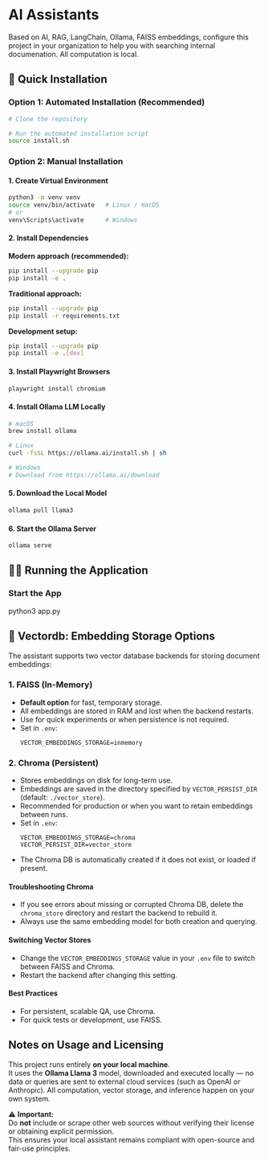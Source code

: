 # AI Assistants

Based on AI, RAG, LangChain, Ollama, FAISS embeddings, configure this project in your organization to help you with searching internal documenation.
All computation is local.

## 🚀 Quick Installation

### Option 1: Automated Installation (Recommended)

```bash
# Clone the repository

# Run the automated installation script
source install.sh
```

### Option 2: Manual Installation
  
#### 1. Create Virtual Environment

```bash
python3 -m venv venv
source venv/bin/activate   # Linux / macOS
# or
venv\Scripts\activate      # Windows
```

#### 2. Install Dependencies

**Modern approach (recommended):**
```bash
pip install --upgrade pip
pip install -e .
```

**Traditional approach:**
```bash
pip install --upgrade pip
pip install -r requirements.txt
```

**Development setup:**
```bash
pip install --upgrade pip
pip install -e .[dev]
```

#### 3. Install Playwright Browsers

```bash
playwright install chromium
```

#### 4. Install Ollama LLM Locally

```bash
# macOS
brew install ollama

# Linux
curl -fsSL https://ollama.ai/install.sh | sh

# Windows
# Download from https://ollama.ai/download
```

#### 5. Download the Local Model

```bash
ollama pull llama3
```

#### 6. Start the Ollama Server

```bash
ollama serve
```

## 🏃‍♂️ Running the Application

### Start the App

python3 app.py

## 🧠 Vectordb: Embedding Storage Options

The assistant supports two vector database backends for storing document embeddings:

### 1. FAISS (In-Memory)
- **Default option** for fast, temporary storage.
- All embeddings are stored in RAM and lost when the backend restarts.
- Use for quick experiments or when persistence is not required.
- Set in `.env`:
  ```env
  VECTOR_EMBEDDINGS_STORAGE=inmemory
  ```

### 2. Chroma (Persistent)
- Stores embeddings on disk for long-term use.
- Embeddings are saved in the directory specified by `VECTOR_PERSIST_DIR` (default: `./vector_store`).
- Recommended for production or when you want to retain embeddings between runs.
- Set in `.env`:
  ```env
  VECTOR_EMBEDDINGS_STORAGE=chroma
  VECTOR_PERSIST_DIR=vector_store
  ```
- The Chroma DB is automatically created if it does not exist, or loaded if present.

#### Troubleshooting Chroma
- If you see errors about missing or corrupted Chroma DB, delete the `chroma_store` directory and restart the backend to rebuild it.
- Always use the same embedding model for both creation and querying.

#### Switching Vector Stores
- Change the `VECTOR_EMBEDDINGS_STORAGE` value in your `.env` file to switch between FAISS and Chroma.
- Restart the backend after changing this setting.

#### Best Practices
- For persistent, scalable QA, use Chroma.
- For quick tests or development, use FAISS.

## Notes on Usage and Licensing

This project runs entirely **on your local machine**.  
It uses the **Ollama Llama 3** model, downloaded and executed locally — no data or queries are sent to external cloud services (such as OpenAI or Anthropic). All computation, vector storage, and inference happen on your own system.

⚠️ **Important:**  
Do **not** include or scrape other web sources without verifying their license or obtaining explicit permission.  
This ensures your local assistant remains compliant with open-source and fair-use principles.

